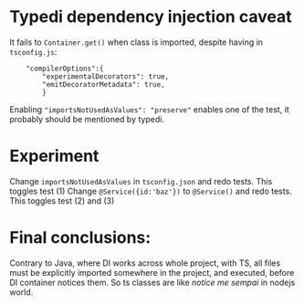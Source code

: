 # Typedi dependency injection caveat

It fails to `Container.get()` when class is imported, despite having in `tsconfig.js`: 
```
    "compilerOptions":{
        "experimentalDecorators": true,
        "emitDecoratorMetadata": true,
        }
```

Enabling `"importsNotUsedAsValues": "preserve"` enables one of the test, it probably should be mentioned by typedi.

# Experiment

Change `importsNotUsedAsValues` in `tsconfig.json` and redo tests. This toggles test (1) 
Change `@Service({id:'baz'})` to `@Service()` and redo tests. This toggles test (2) and (3)  

                                                                                                                   
# Final conclusions:

Contrary to Java, where DI works across whole project, with TS, all files must be explicitly imported somewhere
in the project, and executed, before DI container notices them. So ts classes are like _notice me sempai_ in nodejs world.
